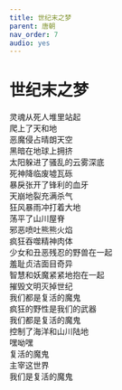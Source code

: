 ```yaml
---
title: 世纪末之梦
parent: 唐朝
nav_order: 7
audio: yes
---
```


# 世纪末之梦

灵魂从死人堆里站起  
爬上了天和地  
恶魔侵占晴朗天空  
黑暗在地球上拥挤  
太阳躲进了骚乱的云雾深底  
死神降临废墟瓦砾  
暴戾张开了锋利的血牙  
天崩地裂充满杀气  
狂风暴雨冲打着大地  
荡平了山川屋脊  
邪恶喷吐熊熊火焰  
疯狂吞噬精神肉体  
少女和丑恶残忍的野兽在一起  
羞耻贞洁面目奇异  
智慧和妖魔紧紧地抱在一起  
摧毁文明灭掉世纪  
我们都是复活的魔鬼  
疯狂的野性是我们的武器  
我们都是复活的魔鬼  
控制了海洋和山川陆地  
嘿呦嘿  
复活的魔鬼  
主宰这世界  
我们是复活的魔鬼